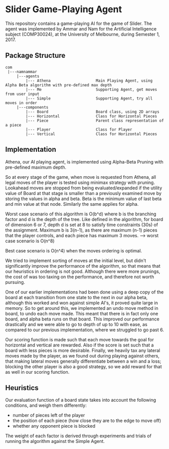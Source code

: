 # Slider Game-Playing Agent
This repository contains a game-playing AI for the game of Slider. The agent was implemented
by Ammar and Nam for the Artificial Intelligence subject (COMP30024), at the University of
Melbourne, during Semester 1, 2017.



## Package Structure
```
com
 |---namnammar
     |---agents
         |--- Athena                    Main Playing Agent, using Alpha Beta algorithm with pre-defined max depth
         |--- Me                        Supporting Agent, get moves from user input
         |--- Simple                    Supporting Agent, try all moves in order
     |---components
         |--- Board                     Board class, using 2D arrays
         |--- Horizontal                Class for Horizontal Pieces
         |--- Piece                     Parent class representation of a piece
         |--- Player                    Class for Player
         |--- Vertical                  Class for Horizontal Pieces
```
## Implementation

Athena, our AI playing agent, is implemented using Alpha-Beta Pruning with pre-defined maximum depth.

So at every stage of the game, when move is requested from Athena, all legal moves of the player is tested using
minimax strategy with pruning. Lookahead moves are stopped from being evaluated/expanded if the utility value of Board
at that stage is smaller than a previously examined move by storing the values in alpha and beta. Beta is the minimum
value of last beta and min value at that node. Similarly the same applies for alpha.

Worst case scenario of this algorithm is O(b^d) where b is the branching factor and d is the depth of the tree.
Like defined in the algorithm, for board of dimension 6 or 7, depth d is set at 8 to satisfy time constraints (30s)
of the assignment.
Maximum b is 3(n-1), as there are maximum (n-1) pieces that the player controls, and each piece has maximum 3 moves.
--> worst case scenario is O(n^8)

Best case scenario is O(n^4) when the moves ordering is optimal.

We tried to implement sorting of moves at the initial level, but didn't significantly improve the performance of the
algorithm, so that means that our heuristics in ordering is not good. Although there were more prunings, the cost of
was too taxing on the performance, and therefore not worth pursuing.

One of our earlier implementations had been done using a deep copy of the board at each transition from one state to
the next in our alpha beta, although this worked and won against simple AI's, it proved quite large in memory. So
to get around this, we implemented an undo move method in board, to undo each move made. This meant that there is
in fact only one board, and alpha beta runs on that board. This improved our performance drastically and we were able
to go to depth of up to 10 with ease, as compared to our previous implementation, where we struggled to go past 6.

Our scoring function is made such that each move towards the goal for horizontal and vertical are rewarded. Also if
the score is set such that a board with less pieces is more desirable. Finally, we heavily tax any lateral moves
made by the player, as we found out during playing against others, that making lateral moves generally differentiate
between a win and a loss; blocking the other player is also a good strategy, so we add reward for that as well in
our scoring function.

## Heuristics

Our evaluation function of a board state takes into account the following conditions, and weigh them differently:

* number of pieces left of the player
* the position of each piece (how close they are to the edge to move off)
* whether any opponent piece is blocked

The weight of each factor is derived through experiments and trials of running the algorithm against the Simple Agent.
